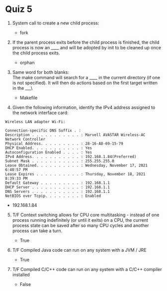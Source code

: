# Quiz 5

1. System call to create a new child process:

   - fork

2. If the parent process exits before the child process is finished, the child process is now an \_\_\_\_ and will be adopted by init to be cleaned up once the child process exits.

   - orphan

3. Same word for both blanks:  
   The make command will search for a \_\_\_\_ in the current directory (if one is not specified). It will then do actions based on the first target written in the \_\_\_\

   - Makefile

4. Given the following information, identify the IPv4 address assigned to the network interface card:

```
Wireless LAN adapter Wi-Fi:

Connection-specific DNS Suffix . :
Description . . . . . . . . . . . : Marvell AVASTAR Wireless-AC Network Controller
Physical Address. . . . . . . . . : 28-16-A8-69-15-79
DHCP Enabled. . . . . . . . . . . : Yes
Autoconfiguration Enabled . . . . : Yes
IPv4 Address. . . . . . . . . . . : 192.168.1.84(Preferred)
Subnet Mask . . . . . . . . . . . : 255.255.255.0
Lease Obtained. . . . . . . . . . : Wednesday, November 17, 2021 6:40:57 PM
Lease Expires . . . . . . . . . . : Thursday, November 18, 2021 8:39:33 PM
Default Gateway . . . . . . . . . : 192.168.1.1
DHCP Server . . . . . . . . . . . : 192.168.1.1
DNS Servers . . . . . . . . . . . : 192.168.1.1
NetBIOS over Tcpip. . . . . . . . : Enabled
```

- 192.168.1.84

5. T/F Context switching allows for CPU core multitasking - instead of one process running indefinitely (or until it exits) on a CPU, the current process state can be saved after so many CPU cycles and another process can take a turn.

   - True

6. T/F Compiled Java code can run on any system with a JVM / JRE

   - True

7. T/F Compiled C/C++ code can run on any system with a C/C++ compiler installed
   - False

